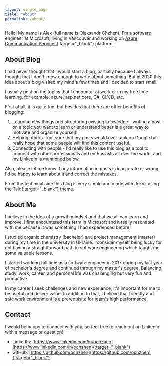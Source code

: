 ```yaml
---
layout: single_page
title: "About"
permalink: /about/
---
```


Hello! My name is Alex (full name is Oleksandr Chzhen), I'm a software engineer at Microsoft, living in Vancouver and working on [Azure Communication Services](https://azure.microsoft.com/en-ca/services/communication-services/){:target="_blank"} platform.

## About Blog

I had never thought that I would start a blog, partially because I always thought that I don't know enough to write about something. But in 2020 this idea about a blog visited my mind a few times and I decided to start small.

I usually post on the topics that I encounter at work or in my free time learning, for example, azure, asp.net core, C#, CI/CD, etc.

First of all, it is quite fun, but besides that there are other benefits of blogging:

1. Learning new things and structuring existing knowledge - writing a post on a topic you want to learn or understand better is a great way to motivate and organize yourself!
2. Helping others - not sure that my posts would ever rank on Google but really hope that some people will find this content useful.
3. Connecting with people - I'd really like to use this blog as a tool to connect with other professionals and enthusiasts all over the world, and my LinkedIn is mentioned below.

Also, please let me know if any information in posts is inaccurate or wrong, I'd be happy to learn about it and correct the mistakes.

From the technical side this blog is very simple and made with Jekyll using the [Tale](https://github.com/chesterhow/tale/){:target="_blank"} theme.

## About Me

I believe in the idea of a growth mindset and that we all can learn and improve. I first encountered this term in Microsoft and it really resonated with me because it was something I had experienced before.

I studied organic chemistry (bachelor) and project management (master) during my time in the university in Ukraine. I consider myself being lucky for not having a straightforward path to software engineering which taught me some valuable lessons.

I started working full time as a software engineer in 2017 during my last year of bachelor's degree and continued through my master's degree. Balancing study, work, career, and personal life was challenging but very fun and productive.

In my career I seek challenges and new experience, it's important for me to be useful and deliver value. In addition to that, I believe that friendly and safe work environment is a prerequisite for team's high performance.

## Contact

I would be happy to connect with you, so feel free to reach out on LinkedIn with a message or question!

- LinkedIn: [https://www.linkedin.com/in/ochzhen](https://www.linkedin.com/in/ochzhen){:target="_blank"}
- GitHub: [https://github.com/ochzhen](https://github.com/ochzhen){:target="_blank"}

